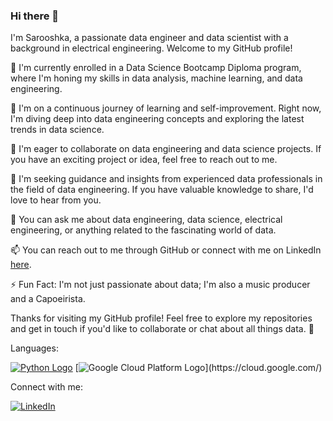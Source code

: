 ### Hi there 👋

I'm Sarooshka, a passionate data engineer and data scientist with a background in electrical engineering. Welcome to my GitHub profile!

🔭 I'm currently enrolled in a Data Science Bootcamp Diploma program, where I'm honing my skills in data analysis, machine learning, and data engineering.

🌱 I'm on a continuous journey of learning and self-improvement. Right now, I'm diving deep into data engineering concepts and exploring the latest trends in data science.

👯 I'm eager to collaborate on data engineering and data science projects. If you have an exciting project or idea, feel free to reach out to me.

🤔 I'm seeking guidance and insights from experienced data professionals in the field of data engineering. If you have valuable knowledge to share, I'd love to hear from you.

💬 You can ask me about data engineering, data science, electrical engineering, or anything related to the fascinating world of data.

📫 You can reach out to me through GitHub or connect with me on LinkedIn [here](https://www.linkedin.com/in/sarasalehi7/).

⚡ Fun Fact: I'm not just passionate about data; I'm also a music producer and a Capoeirista.

Thanks for visiting my GitHub profile! Feel free to explore my repositories and get in touch if you'd like to collaborate or chat about all things data. 🚀

Languages:

[![Python Logo](https://www.python.org/static/community_logos/python-logo.png)](https://www.python.org/) [![Google Cloud Platform Logo]([https://example.com/your-hosted-image.png](https://upload.wikimedia.org/wikipedia/commons/5/51/Google_Cloud_logo.svg))](https://cloud.google.com/)








Connect with me:

[![LinkedIn](https://raw.githubusercontent.com/sara-zeus/your-repo/main/path/to/linkedin-icon.png)](https://www.linkedin.com/in/sarasalehi7/)

 
